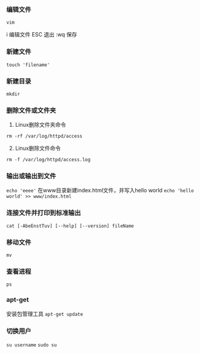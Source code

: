 ### 编辑文件

`vim`

i  编辑文件
ESC 退出
:wq 保存

### 新建文件

`touch 'filename'`

### 新建目录
`mkdir`

### 删除文件或文件夹

1. Linux删除文件夹命令

`rm -rf /var/log/httpd/access`

2. Linux删除文件命令

`rm -f /var/log/httpd/access.log`

### 输出或输出到文件

`echo 'eeee'`
在www目录新建index.html文件，并写入hello world
`echo 'hello world' >> www/index.html`

### 连接文件并打印到标准输出

`cat [-AbeEnstTuv] [--help] [--version] fileName`

### 移动文件
`mv`

### 查看进程
`ps`

### apt-get
安装包管理工具
`apt-get update`


### 切换用户

`su username`
`sudo su`